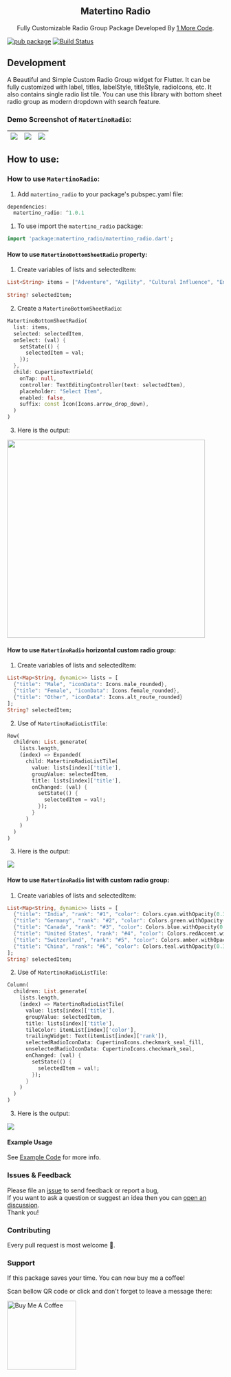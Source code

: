 <h2 align="center">Matertino Radio</h1>

<p align="center">
Fully Customizable Radio Group Package Developed By <a href="https://1morecode.com">1 More Code</a>.
</p>

[![pub package](https://img.shields.io/badge/pub-v1.0.3-blue)](https://pub.dev/packages/matertino_radio) [![Build Status](https://img.shields.io/badge/publisher-1morecode.com-lightgrey)](https://1morecode.com)

## Development

A Beautiful and Simple Custom Radio Group widget for Flutter. It can be fully customized with label, titles, labelStyle, titleStyle, radioIcons, etc. It also contains single radio list tile. You can use this library with bottom sheet radio group as modern dropdown with search feature.

### Demo Screenshot of `MatertinoRadio`:

| ![](https://github.com/1morecode/matertino_radio/assets/57178146/b7eaff6e-a665-4735-82dd-972a248ec0ce)  | ![](https://github.com/1morecode/matertino_radio/assets/57178146/173db5e4-9fc4-4103-a196-f7106e2d1a10) | ![](https://github.com/1morecode/matertino_radio/assets/57178146/3ae71a90-4862-4dbf-8506-ea9fd986ea97) |
|:---:|:---:|:---:|

## How to use:

### How to use `MatertinoRadio`:

1. Add `matertino_radio` to your package's pubspec.yaml file:
```dart
dependencies:
  matertino_radio: ^1.0.1
```

1. To use import the `matertino_radio` package:
```dart
import 'package:matertino_radio/matertino_radio.dart';
```

#### How to use `MatertinoBottomSheetRadio` property:

1. Create variables of lists and selectedItem:
```dart
List<String> items = ["Adventure", "Agility", "Cultural Influence", "Entrepreneurship", "Heritage", "Movers", "Open for Business", "Power", "Quality of Life", "Social Purpose"];
  
String? selectedItem;
```
2. Create a `MatertinoBottomSheetRadio`:
```dart
MatertinoBottomSheetRadio(
  list: items,
  selected: selectedItem,
  onSelect: (val) {
    setState(() {
      selectedItem = val;
    });
  },
  child: CupertinoTextField(
    onTap: null,
    controller: TextEditingController(text: selectedItem),
    placeholder: "Select Item",
    enabled: false,
    suffix: const Icon(Icons.arrow_drop_down),
  )
)
```
3. Here is the output:
<p>
<img src="https://github.com/1morecode/matertino_radio/assets/57178146/b7eaff6e-a665-4735-82dd-972a248ec0ce" height="460">
</p>

#### How to use `MatertinoRadio` horizontal custom radio group:

1. Create variables of lists and selectedItem:
```dart
List<Map<String, dynamic>> lists = [
  {"title": "Male", "iconData": Icons.male_rounded},
  {"title": "Female", "iconData": Icons.female_rounded},
  {"title": "Other", "iconData": Icons.alt_route_rounded}
];
String? selectedItem;
```
2. Use of `MatertinoRadioListTile`:
```dart
Row(
  children: List.generate(
    lists.length, 
    (index) => Expanded(
      child: MatertinoRadioListTile(
        value: lists[index]['title'],
        groupValue: selectedItem,
        title: lists[index]['title'],
        onChanged: (val) {
          setState(() {
            selectedItem = val!;
          });
        }
      )
    )
  )
)
```
3. Here is the output:
<p>
<img src="https://github.com/1morecode/matertino_radio/assets/57178146/173db5e4-9fc4-4103-a196-f7106e2d1a10">
</p>

#### How to use `MatertinoRadio` list with custom radio group:

1. Create variables of lists and selectedItem:
```dart
List<Map<String, dynamic>> lists = [
  {"title": "India", "rank": "#1", "color": Colors.cyan.withOpacity(0.3)},
  {"title": "Germany", "rank": "#2", "color": Colors.green.withOpacity(0.3)},
  {"title": "Canada", "rank": "#3", "color": Colors.blue.withOpacity(0.3)},
  {"title": "United States", "rank": "#4", "color": Colors.redAccent.withOpacity(0.3)},
  {"title": "Switzerland", "rank": "#5", "color": Colors.amber.withOpacity(0.3)},
  {"title": "China", "rank": "#6", "color": Colors.teal.withOpacity(0.3)}
];
String? selectedItem;
```
2. Use of `MatertinoRadioListTile`:
```dart
Column(
  children: List.generate(
    lists.length,
    (index) => MatertinoRadioListTile(
      value: lists[index]['title'],
      groupValue: selectedItem,
      title: lists[index]['title'],
      tileColor: itemList[index]['color'],
      trailingWidget: Text(itemList[index]['rank']),
      selectedRadioIconData: CupertinoIcons.checkmark_seal_fill,
      unselectedRadioIconData: CupertinoIcons.checkmark_seal,
      onChanged: (val) {
        setState(() {
          selectedItem = val!;
        });
      }
    )
  )
)
```

3. Here is the output:
<p>
<img src="https://github.com/1morecode/matertino_radio/assets/57178146/3ae71a90-4862-4dbf-8506-ea9fd986ea97">
</p>

#### Example Usage

See [Example Code](example/lib/main.dart) for more info.

### Issues & Feedback

Please file an [issue](https://github.com/1morecode/matertino_radio/issues) to send feedback or report a bug,  
If you want to ask a question or suggest an idea then you can [open an discussion](https://github.com/1morecode/matertino_radio/discussions).  
Thank you!

### Contributing

Every pull request is most welcome 🤝.

### Support

If this package saves your time. You can now buy me a coffee! 

Scan bellow QR code or click and don't forget to leave a message there:

<a href="https://bmc.link/1morecode" target="_blank"><img src="https://github.com/1morecode/matertino_radio/assets/57178146/1995d3e2-b061-4655-81d5-df1d41d9bfb6" alt="Buy Me A Coffee" style="height: 160px !important" ></a>
